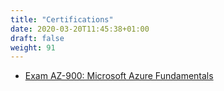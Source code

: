 ```yaml
---
title: "Certifications"
date: 2020-03-20T11:45:38+01:00
draft: false
weight: 91
---
```


- [Exam AZ-900: Microsoft Azure Fundamentals](https://docs.microsoft.com/en-us/learn/certifications/exams/az-900)
